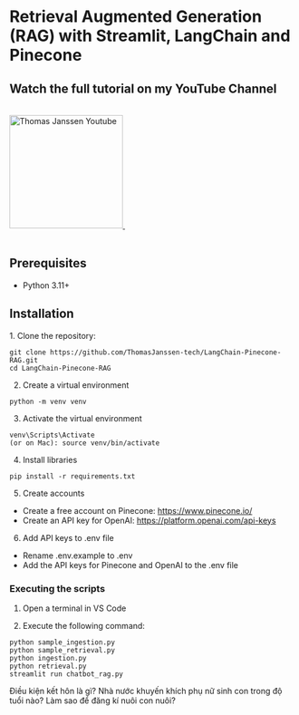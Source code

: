 <h1>Retrieval Augmented Generation (RAG) with Streamlit, LangChain and Pinecone</h1>

<h2>Watch the full tutorial on my YouTube Channel</h2>
<div>
    &nbsp;<br>
<a href="https://www.youtube.com/watch?v=A3WKdt_MNZQ">
    <img src="https://github.com/ThomasJanssen-tech/LangChain-Pinecone-RAG/blob/main/thumbnail.png" alt="Thomas Janssen Youtube" width="200"/>
</a>
    &nbsp;<br>
     &nbsp;<br>
</div>

<h2>Prerequisites</h2>
<ul>
  <li>Python 3.11+</li>
</ul>

<h2>Installation</h2>
1. Clone the repository:

```
git clone https://github.com/ThomasJanssen-tech/LangChain-Pinecone-RAG.git
cd LangChain-Pinecone-RAG
```

2. Create a virtual environment

```
python -m venv venv
```

3. Activate the virtual environment

```
venv\Scripts\Activate
(or on Mac): source venv/bin/activate
```

4. Install libraries

```
pip install -r requirements.txt
```

5. Create accounts

- Create a free account on Pinecone: https://www.pinecone.io/
- Create an API key for OpenAI: https://platform.openai.com/api-keys

6. Add API keys to .env file

- Rename .env.example to .env
- Add the API keys for Pinecone and OpenAI to the .env file

<h3>Executing the scripts</h3>

1. Open a terminal in VS Code

2. Execute the following command:

```
python sample_ingestion.py
python sample_retrieval.py
python ingestion.py
python retrieval.py
streamlit run chatbot_rag.py
```

Điều kiện kết hôn là gì?
Nhà nước khuyến khích phụ nữ sinh con trong độ tuổi nào?
Làm sao để đăng kí nuôi con nuôi?

